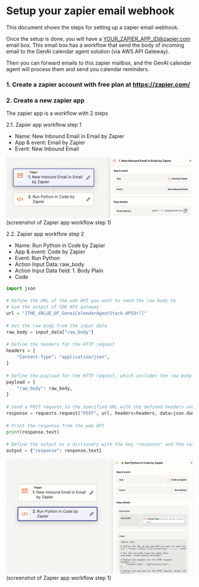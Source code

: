 # Setup your zapier email webhook
This document shows the steps for setting up a zapier email webhook. 

Once the setup is done, you will have a YOUR_ZAPIER_APP_ID@zapier.com email box. This email box has a workflow that send the body of incoming email to the GenAI calendar agent solution (via AWS API Gateway). 

Then you can forward emails to this zapier mailbox, and the GenAI calendar agent will process them and send you calendar reminders. 

### 1. Create a zapier account with free plan at https://zapier.com/

### 2. Create a new zapier app
The zapier app is a workflow with 2 steps

2.1. Zapier app workflow step 1
- Name: New Inbound Email in Email by Zapier
- App & event: Email by Zapier
- Event: New Inbound Email

![Step 1](Zapier-step-1.png)
(screenshot of Zapier app workflow step 1)

2.2. Zapier app workflow step 2
- Name: Run Python in Code by Zapier
- App & event: Code by Zapier
- Event: Run Python
- Action Input Data: raw_body
- Action Input Data field: 1. Body Plain
- Code

```python
import json

# Define the URL of the web API you want to send the raw body to
# Use the output of CDK API Gateway
url = "[THE_VALUE_OF_GenaiCalendarAgentStack.APIUrl]"

# Get the raw body from the input data
raw_body = input_data["raw_body"]

# Define the headers for the HTTP request
headers = {
    "Content-Type": "application/json",
}

# Define the payload for the HTTP request, which includes the raw body
payload = {
    "raw_body": raw_body,
}

# Send a POST request to the specified URL with the defined headers and payload
response = requests.request("POST", url, headers=headers, data=json.dumps(payload))

# Print the response from the web API
print(response.text)

# Define the output as a dictionary with the key "response" and the value as the text of the response
output = {"response": response.text}
```
![Step 2](Zapier-step-2.png)
(screenshot of Zapier app workflow step 1)